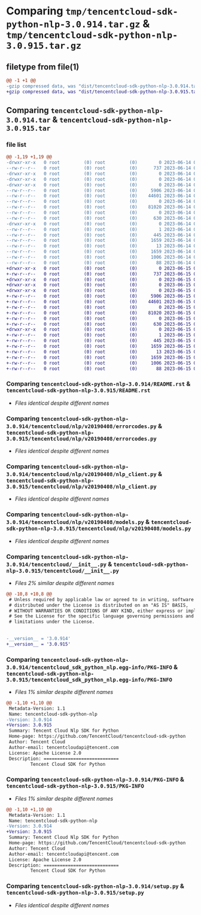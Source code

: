 # Comparing `tmp/tencentcloud-sdk-python-nlp-3.0.914.tar.gz` & `tmp/tencentcloud-sdk-python-nlp-3.0.915.tar.gz`

## filetype from file(1)

```diff
@@ -1 +1 @@
-gzip compressed data, was "dist/tencentcloud-sdk-python-nlp-3.0.914.tar", last modified: Wed Jun 14 00:30:59 2023, max compression
+gzip compressed data, was "dist/tencentcloud-sdk-python-nlp-3.0.915.tar", last modified: Thu Jun 15 00:30:13 2023, max compression
```

## Comparing `tencentcloud-sdk-python-nlp-3.0.914.tar` & `tencentcloud-sdk-python-nlp-3.0.915.tar`

### file list

```diff
@@ -1,19 +1,19 @@
-drwxr-xr-x   0 root         (0) root         (0)        0 2023-06-14 00:30:59.000000 tencentcloud-sdk-python-nlp-3.0.914/
--rw-r--r--   0 root         (0) root         (0)      737 2023-06-14 00:30:59.000000 tencentcloud-sdk-python-nlp-3.0.914/README.rst
-drwxr-xr-x   0 root         (0) root         (0)        0 2023-06-14 00:30:59.000000 tencentcloud-sdk-python-nlp-3.0.914/tencentcloud/
-drwxr-xr-x   0 root         (0) root         (0)        0 2023-06-14 00:30:59.000000 tencentcloud-sdk-python-nlp-3.0.914/tencentcloud/nlp/
-drwxr-xr-x   0 root         (0) root         (0)        0 2023-06-14 00:30:59.000000 tencentcloud-sdk-python-nlp-3.0.914/tencentcloud/nlp/v20190408/
--rw-r--r--   0 root         (0) root         (0)     5906 2023-06-14 00:30:59.000000 tencentcloud-sdk-python-nlp-3.0.914/tencentcloud/nlp/v20190408/errorcodes.py
--rw-r--r--   0 root         (0) root         (0)    44601 2023-06-14 00:30:59.000000 tencentcloud-sdk-python-nlp-3.0.914/tencentcloud/nlp/v20190408/nlp_client.py
--rw-r--r--   0 root         (0) root         (0)        0 2023-06-14 00:30:59.000000 tencentcloud-sdk-python-nlp-3.0.914/tencentcloud/nlp/v20190408/__init__.py
--rw-r--r--   0 root         (0) root         (0)    81020 2023-06-14 00:30:59.000000 tencentcloud-sdk-python-nlp-3.0.914/tencentcloud/nlp/v20190408/models.py
--rw-r--r--   0 root         (0) root         (0)        0 2023-06-14 00:30:59.000000 tencentcloud-sdk-python-nlp-3.0.914/tencentcloud/nlp/__init__.py
--rw-r--r--   0 root         (0) root         (0)      630 2023-06-14 00:30:59.000000 tencentcloud-sdk-python-nlp-3.0.914/tencentcloud/__init__.py
-drwxr-xr-x   0 root         (0) root         (0)        0 2023-06-14 00:30:59.000000 tencentcloud-sdk-python-nlp-3.0.914/tencentcloud_sdk_python_nlp.egg-info/
--rw-r--r--   0 root         (0) root         (0)        1 2023-06-14 00:30:59.000000 tencentcloud-sdk-python-nlp-3.0.914/tencentcloud_sdk_python_nlp.egg-info/dependency_links.txt
--rw-r--r--   0 root         (0) root         (0)      445 2023-06-14 00:30:59.000000 tencentcloud-sdk-python-nlp-3.0.914/tencentcloud_sdk_python_nlp.egg-info/SOURCES.txt
--rw-r--r--   0 root         (0) root         (0)     1659 2023-06-14 00:30:59.000000 tencentcloud-sdk-python-nlp-3.0.914/tencentcloud_sdk_python_nlp.egg-info/PKG-INFO
--rw-r--r--   0 root         (0) root         (0)       13 2023-06-14 00:30:59.000000 tencentcloud-sdk-python-nlp-3.0.914/tencentcloud_sdk_python_nlp.egg-info/top_level.txt
--rw-r--r--   0 root         (0) root         (0)     1659 2023-06-14 00:30:59.000000 tencentcloud-sdk-python-nlp-3.0.914/PKG-INFO
--rw-r--r--   0 root         (0) root         (0)     1006 2023-06-14 00:30:59.000000 tencentcloud-sdk-python-nlp-3.0.914/setup.py
--rw-r--r--   0 root         (0) root         (0)       88 2023-06-14 00:30:59.000000 tencentcloud-sdk-python-nlp-3.0.914/setup.cfg
+drwxr-xr-x   0 root         (0) root         (0)        0 2023-06-15 00:30:13.000000 tencentcloud-sdk-python-nlp-3.0.915/
+-rw-r--r--   0 root         (0) root         (0)      737 2023-06-15 00:30:13.000000 tencentcloud-sdk-python-nlp-3.0.915/README.rst
+drwxr-xr-x   0 root         (0) root         (0)        0 2023-06-15 00:30:13.000000 tencentcloud-sdk-python-nlp-3.0.915/tencentcloud/
+drwxr-xr-x   0 root         (0) root         (0)        0 2023-06-15 00:30:13.000000 tencentcloud-sdk-python-nlp-3.0.915/tencentcloud/nlp/
+drwxr-xr-x   0 root         (0) root         (0)        0 2023-06-15 00:30:13.000000 tencentcloud-sdk-python-nlp-3.0.915/tencentcloud/nlp/v20190408/
+-rw-r--r--   0 root         (0) root         (0)     5906 2023-06-15 00:30:13.000000 tencentcloud-sdk-python-nlp-3.0.915/tencentcloud/nlp/v20190408/errorcodes.py
+-rw-r--r--   0 root         (0) root         (0)    44601 2023-06-15 00:30:13.000000 tencentcloud-sdk-python-nlp-3.0.915/tencentcloud/nlp/v20190408/nlp_client.py
+-rw-r--r--   0 root         (0) root         (0)        0 2023-06-15 00:30:13.000000 tencentcloud-sdk-python-nlp-3.0.915/tencentcloud/nlp/v20190408/__init__.py
+-rw-r--r--   0 root         (0) root         (0)    81020 2023-06-15 00:30:13.000000 tencentcloud-sdk-python-nlp-3.0.915/tencentcloud/nlp/v20190408/models.py
+-rw-r--r--   0 root         (0) root         (0)        0 2023-06-15 00:30:13.000000 tencentcloud-sdk-python-nlp-3.0.915/tencentcloud/nlp/__init__.py
+-rw-r--r--   0 root         (0) root         (0)      630 2023-06-15 00:30:13.000000 tencentcloud-sdk-python-nlp-3.0.915/tencentcloud/__init__.py
+drwxr-xr-x   0 root         (0) root         (0)        0 2023-06-15 00:30:13.000000 tencentcloud-sdk-python-nlp-3.0.915/tencentcloud_sdk_python_nlp.egg-info/
+-rw-r--r--   0 root         (0) root         (0)        1 2023-06-15 00:30:13.000000 tencentcloud-sdk-python-nlp-3.0.915/tencentcloud_sdk_python_nlp.egg-info/dependency_links.txt
+-rw-r--r--   0 root         (0) root         (0)      445 2023-06-15 00:30:13.000000 tencentcloud-sdk-python-nlp-3.0.915/tencentcloud_sdk_python_nlp.egg-info/SOURCES.txt
+-rw-r--r--   0 root         (0) root         (0)     1659 2023-06-15 00:30:13.000000 tencentcloud-sdk-python-nlp-3.0.915/tencentcloud_sdk_python_nlp.egg-info/PKG-INFO
+-rw-r--r--   0 root         (0) root         (0)       13 2023-06-15 00:30:13.000000 tencentcloud-sdk-python-nlp-3.0.915/tencentcloud_sdk_python_nlp.egg-info/top_level.txt
+-rw-r--r--   0 root         (0) root         (0)     1659 2023-06-15 00:30:13.000000 tencentcloud-sdk-python-nlp-3.0.915/PKG-INFO
+-rw-r--r--   0 root         (0) root         (0)     1006 2023-06-15 00:30:13.000000 tencentcloud-sdk-python-nlp-3.0.915/setup.py
+-rw-r--r--   0 root         (0) root         (0)       88 2023-06-15 00:30:13.000000 tencentcloud-sdk-python-nlp-3.0.915/setup.cfg
```

### Comparing `tencentcloud-sdk-python-nlp-3.0.914/README.rst` & `tencentcloud-sdk-python-nlp-3.0.915/README.rst`

 * *Files identical despite different names*

### Comparing `tencentcloud-sdk-python-nlp-3.0.914/tencentcloud/nlp/v20190408/errorcodes.py` & `tencentcloud-sdk-python-nlp-3.0.915/tencentcloud/nlp/v20190408/errorcodes.py`

 * *Files identical despite different names*

### Comparing `tencentcloud-sdk-python-nlp-3.0.914/tencentcloud/nlp/v20190408/nlp_client.py` & `tencentcloud-sdk-python-nlp-3.0.915/tencentcloud/nlp/v20190408/nlp_client.py`

 * *Files identical despite different names*

### Comparing `tencentcloud-sdk-python-nlp-3.0.914/tencentcloud/nlp/v20190408/models.py` & `tencentcloud-sdk-python-nlp-3.0.915/tencentcloud/nlp/v20190408/models.py`

 * *Files identical despite different names*

### Comparing `tencentcloud-sdk-python-nlp-3.0.914/tencentcloud/__init__.py` & `tencentcloud-sdk-python-nlp-3.0.915/tencentcloud/__init__.py`

 * *Files 2% similar despite different names*

```diff
@@ -10,8 +10,8 @@
 # Unless required by applicable law or agreed to in writing, software
 # distributed under the License is distributed on an "AS IS" BASIS,
 # WITHOUT WARRANTIES OR CONDITIONS OF ANY KIND, either express or implied.
 # See the License for the specific language governing permissions and
 # limitations under the License.
 
 
-__version__ = '3.0.914'
+__version__ = '3.0.915'
```

### Comparing `tencentcloud-sdk-python-nlp-3.0.914/tencentcloud_sdk_python_nlp.egg-info/PKG-INFO` & `tencentcloud-sdk-python-nlp-3.0.915/tencentcloud_sdk_python_nlp.egg-info/PKG-INFO`

 * *Files 1% similar despite different names*

```diff
@@ -1,10 +1,10 @@
 Metadata-Version: 1.1
 Name: tencentcloud-sdk-python-nlp
-Version: 3.0.914
+Version: 3.0.915
 Summary: Tencent Cloud Nlp SDK for Python
 Home-page: https://github.com/TencentCloud/tencentcloud-sdk-python
 Author: Tencent Cloud
 Author-email: tencentcloudapi@tencent.com
 License: Apache License 2.0
 Description: ============================
         Tencent Cloud SDK for Python
```

### Comparing `tencentcloud-sdk-python-nlp-3.0.914/PKG-INFO` & `tencentcloud-sdk-python-nlp-3.0.915/PKG-INFO`

 * *Files 1% similar despite different names*

```diff
@@ -1,10 +1,10 @@
 Metadata-Version: 1.1
 Name: tencentcloud-sdk-python-nlp
-Version: 3.0.914
+Version: 3.0.915
 Summary: Tencent Cloud Nlp SDK for Python
 Home-page: https://github.com/TencentCloud/tencentcloud-sdk-python
 Author: Tencent Cloud
 Author-email: tencentcloudapi@tencent.com
 License: Apache License 2.0
 Description: ============================
         Tencent Cloud SDK for Python
```

### Comparing `tencentcloud-sdk-python-nlp-3.0.914/setup.py` & `tencentcloud-sdk-python-nlp-3.0.915/setup.py`

 * *Files identical despite different names*


